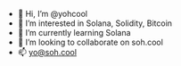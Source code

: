 - 👋 Hi, I’m @yohcool
- 👀 I’m interested in Solana, Solidity, Bitcoin
- 🌱 I’m currently learning Solana
- 💞️ I’m looking to collaborate on soh.cool
- 📫 yo@soh.cool

